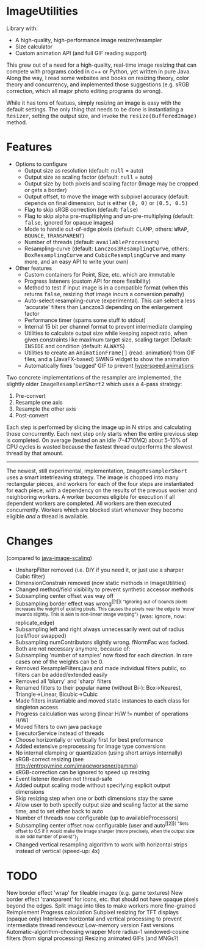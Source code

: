 # ImageUtilities
Library with:

* A high-quality, high-performance image resizer/resampler
* Size calculator
* Custom animation API (and full GIF reading support)

This grew out of a need for a high-quality, real-time image resizing that can compete with programs coded in c++ or Python, yet written in pure Java. Along the way, I read some websites and books on resizing theory, color theory and concurrency, and implemented those suggestions (e.g. sRGB correction, which all major photo editing programs do wrong).

While it has tons of featues, simply resizing an image is easy with the default settings. The only thing that needs to be done is instantiating a <tt>Resizer</tt>, setting the output size, and invoke the <tt>resize(BufferedImage)</tt> method.

# Features
* Options to configure
  * Output size as resolution (default: <tt>null</tt> = auto)
  * Output size as scaling factor (default: <tt>null</tt> = auto)
  * Output size by both pixels and scaling factor (Image may be cropped or gets a border)
  * Output offset, to move the image with subpixel accuracy (default: depends on final dimension, but is either <tt>(0, 0)</tt> or <tt>(0.5, 0.5)</tt>
  * Flag to skip sRGB correction (default: <tt>false</tt>)
  * Flag to skip alpha pre-mupltiplying and un-pre-multiplying (default: <tt>false</tt>, ignored for opaque images)
  * Mode to handle out-of-edge pixels (default: <tt>CLAMP</tt>, others: <tt>WRAP</tt>, <tt>BOUNCE</tt>, <tt>TRANSPARENT</tt>)
  * Number of threads (default: <tt>availableProcessors</tt>)
  * Resampling-curve (default: <tt>Lanczos3ResamplingCurve</tt>, others: <tt>BoxResamplingCurve</tt> and <tt>CubicResamplingCurve</tt> and many more, and an easy API to write your own)
* Other features
  * Custom containers for Point, Size, etc. which are immutable
  * Progress listeners (custom API for more flexibility)
  * Method to test if input image is in a compatible format (when this returns <tt>false</tt>, resizing <i>that</i> image incurs a conversion penalty)
  * Auto-select resampling-curve (experimental). This can select a less 'accurate' filters than Lanczos3 depending on the enlargement factor
  * Performance timer (spams some stuff to stdout)
  * Internal 15 bit per channel format to prevent intermediate clamping
  * Utilities to calculate output size while keeping aspect ratio, when given constraints like maximum target size, scaling target (Default: <tt>INSIDE</tt> and condition (default: <tt>ALWAYS</tt>)
  * Utilities to create an <tt>AnimationFrame[]</tt> (read: animation) from GIF files, and a (JavaFX-based) SWING widget to show the animation
  * Automatically fixes 'bugged' GIF to prevent [hyperspeed animations](http://stackoverflow.com/questions/26801433/fix-frame-rate-of-animated-gif-in-java)

Two concrete implementations of the resampler are implemented, the slightly older <tt>ImageResamplerShort2</tt> which uses a 4-pass strategy:

1. Pre-convert
2. Resample one axis
3. Resample the other axis
4. Post-convert

Each step is performed by slicing the image up in N strips and calculating those concurrently. Each next step only starts when the entire previous step is completed. On average (tested on an idle i7-4710MQ) about 5-10% of CPU cycles is wasted because the fastest thread outperforms the slowest thread by that amount.

---

The newest, still experimental, implementation, <tt>ImageResamplerShort</tt> uses a smart intetrleaving strategy. The image is chopped into many rectangular pieces, and workers for each of the four steps are instantiated for each piece, with a dependency on the results of the prevous worker and neighboring workers. A worker becomes eligible for execution if all dependent workers are completed. All workers are then executed concurrently. Workers which are blocked start whenever they become eligible <i>and</i> a thread is available.

# Changes
(compared to [java-image-scaling](https://github.com/mortennobel/java-image-scaling))

- UnsharpFilter removed (i.e. DIY if you need it, or just use a sharper Cubic filter)
- DimensionConstrain removed (now static methods in ImageUtilities)
- Changed method/field visibility to prevent synthetic accessor methods
- Subsampling center offset was way off
- Subsampling border effect was wrong<sup>[[1]]( "Ignoring out-of-bounds pixels increases the weight of existing pixels. This causes the pixels near the edge to 'move' inwards slightly. This is akin to non-linear image warping")</sup> (was: ignore, now: replicate_edge)
- Subsampling left and right always unnecessarily went out of radius (ceil/floor swapped)
- Subsampling numContributors slightly wrong. fNormFac was facked. Both are not necessary anymore, because of:
- Subsampling 'number of samples' now fixed for each direction. In rare cases one of the weights can be 0.
- Removed ResampleFilters.java and made individual filters public, so filters can be added/extended easily
- Removed all 'blurry' and 'sharp' filters
- Renamed filters to their popular name (without Bi-): Box->Nearest, Triangle->Linear, Bicubic->Cubic
- Made filters instantiable and moved static instances to each class for singleton access
- Progress calculation was wrong (linear H/W != number of operations H/W)
- Moved filters to own java package
- ExecutorService instead of threads
- Choose horizontally or vertically first for best preformance
- Added extensive preprocessing for image type conversions
- No internal clamping or quantization (using short arrays internally)
- sRGB-correct resizing (see http://entropymine.com/imageworsener/gamma)
- sRGB-correction can be ignored to speed up resizing
- Event listener iteration not thread-safe
- Added output scaling mode without specifying explicit output dimensions
- Skip resizing step when one or both dimensions stay the same
- Allow user to both specify output size and scaling factor at the same time, and to set either back to auto
- Number of threads now configurable (up to availableProcessors)
- Subsampling center offset now configurable (user and auto<sup>[[2]]( "Sets offset to 0.5 if it would make the image sharper (more precisely, when the output size is an odd number of pixels)")</sup>)
- Changed vertical resampling algorithm to work with horizontal strips instead of vertical (speed-up: 4x)
    
# TODO
New border effect 'wrap' for tileable images (e.g. game textures)
New border effect 'transparent' for icons, etc. that should not have opaque pixels beyond the edges.
Split image into tiles to make workers more fine-grained
Reimplement Progress calculation
Subpixel resizing for TFT displays (opaque only)
Interleave horizontal and vertical processing to prevent intermediate thread rendevouz
Low-memory version
Fast versions
Automatic-algorithm-choosing wrapper
More radius-1 windowed-cosine filters (from signal processing)
Resizing animated GIFs (and MNGs?)
